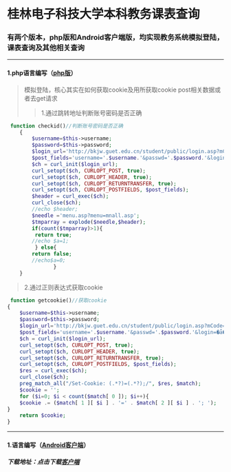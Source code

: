 # 桂林电子科技大学本科教务课表查询

### 有两个版本，php版和Android客户端版，均实现教务系统模拟登陆，课表查询及其他相关查询
***
#### 1.php语言编写（[php版](php "php")）
>模拟登陆，核心其实在如何获取cookie及用所获取cookie post相关数据或者去get请求
>>1.通过跳转地址判断账号密码是否正确
```php
 function checkid()//判断账号密码是否正确
    {
        $username=$this->username;
        $password=$this->password;
        $login_url='http://bkjw.guet.edu.cn/student/public/login.asp?mCode=000703';
        $post_fields='username='.$username.'&passwd='.$password.'&login= ǡ ¼';
        $ch = curl_init($login_url);
        curl_setopt($ch, CURLOPT_POST, true);
        curl_setopt($ch, CURLOPT_HEADER, true);
        curl_setopt($ch, CURLOPT_RETURNTRANSFER, true);
        curl_setopt($ch, CURLOPT_POSTFIELDS, $post_fields);
        $header = curl_exec($ch);
        curl_close($ch);
        //echo $header;
        $needle ='menu.asp?menu=mnall.asp';
        $tmparray = explode($needle,$header);
        if(count($tmparray)>1){
         return true;
        //echo $a=1;
         } else{
        return false;
        //echo$a=0;
               }
    }
```

 >2.通过正则表达式获取cookie
  
```php
 function getcookie()//获取cookie
{
    $username=$this->username;
    $password=$this->password;
    $login_url='http://bkjw.guet.edu.cn/student/public/login.asp?mCode=000703';
    $post_fields='username='.$username.'&passwd='.$password.'&login=�ǡ�¼';
    $ch = curl_init($login_url);
    curl_setopt($ch, CURLOPT_POST, true);
    curl_setopt($ch, CURLOPT_HEADER, true);
    curl_setopt($ch, CURLOPT_RETURNTRANSFER, true);
    curl_setopt($ch, CURLOPT_POSTFIELDS, $post_fields);
    $res = curl_exec($ch);
    curl_close($ch);
    preg_match_all("/Set-Cookie: (.*?)=(.*?);/", $res, $match);
    $cookie = '';
    for ($i=0; $i < count($match[ 0 ]); $i++){
    $cookie .= ($match[ 1 ][ $i ] . '=' . $match[ 2 ][ $i ] . '; ');
}
    return $cookie;
}
```
***
#### 1.语言编写（[Android客户端](Android "Android")）
##### 下载地址：点击下载[客户端](Android "Android")

   

  